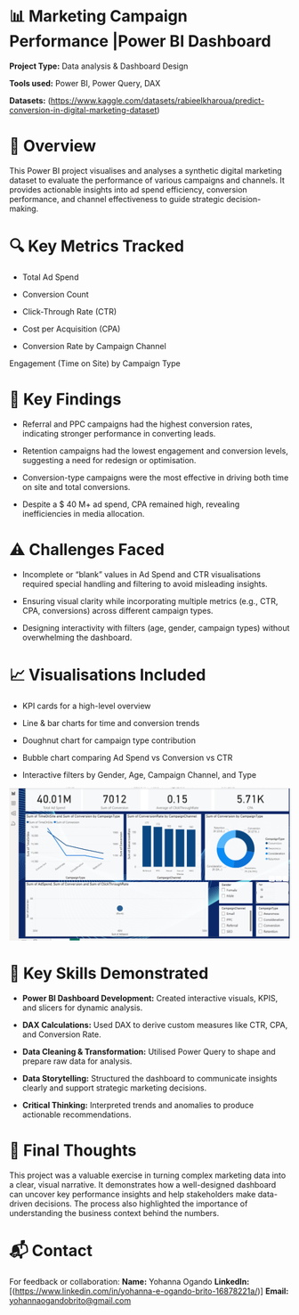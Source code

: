 # 📊 Marketing Campaign Performance |Power BI Dashboard #

**Project Type:** Data analysis & Dashboard Design

**Tools used:** Power BI, Power Query, DAX

**Datasets:** (https://www.kaggle.com/datasets/rabieelkharoua/predict-conversion-in-digital-marketing-dataset)

# 🧠 Overview
This Power BI project visualises and analyses a synthetic digital marketing dataset to evaluate the performance of various campaigns and channels. It provides actionable insights into ad spend efficiency, conversion performance, and channel effectiveness to guide strategic decision-making.
# 🔍 Key Metrics Tracked
* Total Ad Spend

* Conversion Count

* Click-Through Rate (CTR)

* Cost per Acquisition (CPA)

* Conversion Rate by Campaign Channel

Engagement (Time on Site) by Campaign Type
# 📌 Key Findings
* Referral and PPC campaigns had the highest conversion rates, indicating stronger performance in converting leads.

* Retention campaigns had the lowest engagement and conversion levels, suggesting a need for redesign or optimisation.

* Conversion-type campaigns were the most effective in driving both time on site and total conversions.

* Despite a $ 40 M+ ad spend, CPA remained high, revealing inefficiencies in media allocation.

# ⚠️ Challenges Faced
* Incomplete or “blank” values in Ad Spend and CTR visualisations required special handling and filtering to avoid misleading insights.

* Ensuring visual clarity while incorporating multiple metrics (e.g., CTR, CPA, conversions) across different campaign types.

* Designing interactivity with filters (age, gender, campaign types) without overwhelming the dashboard.
# 📈 Visualisations Included
* KPI cards for a high-level overview

* Line & bar charts for time and conversion trends

* Doughnut chart for campaign type contribution

* Bubble chart comparing Ad Spend vs Conversion vs CTR

* Interactive filters by Gender, Age, Campaign Channel, and Type

![image alt](https://github.com/YohannaEsmaylin/PowerBI-Project/blob/e7a366e89a2a2c487ddb4a7d85d88acfb469ac85/Screenshot%202025-04-18%20154527%20(1).png)
# 🧰 Key Skills Demonstrated
* **Power BI Dashboard Development:** Created interactive visuals, KPIS, and slicers for dynamic analysis.

* **DAX Calculations:** Used DAX to derive custom measures like CTR, CPA, and Conversion Rate.

* **Data Cleaning & Transformation:** Utilised Power Query to shape and prepare raw data for analysis.

* **Data Storytelling:** Structured the dashboard to communicate insights clearly and support strategic marketing decisions.

* **Critical Thinking:** Interpreted trends and anomalies to produce actionable recommendations.
# 💭 Final Thoughts
This project was a valuable exercise in turning complex marketing data into a clear, visual narrative. It demonstrates how a well-designed dashboard can uncover key performance insights and help stakeholders make data-driven decisions. The process also highlighted the importance of understanding the business context behind the numbers.

# 📬 Contact
For feedback or collaboration:
**Name:** Yohanna Ogando
**LinkedIn:**[(https://www.linkedin.com/in/yohanna-e-ogando-brito-16878221a/)]
**Email:** yohannaogandobrito@gmail.com

